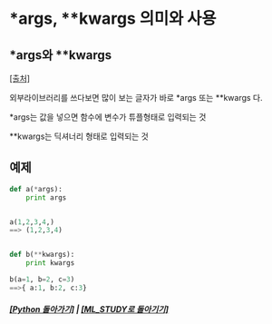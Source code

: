 # \*args, \*\*kwargs 의미와 사용

## \*args와 \*\*kwargs

[[출처]](https://toughbear.tistory.com/entry/python-args%EC%99%80-kwargs-%EC%9D%98%EB%AF%B8%EC%99%80-%EC%82%AC%EC%9A%A9)

외부라이브러리를 쓰다보면 많이 보는 글자가 바로 \*args 또는 \*\*kwargs 다.

\*args는 값을 넣으면 함수에 변수가 튜플형태로 입력되는 것

\*\*kwargs는 딕셔너리 형태로 입력되는 것

## 예제

```python
def a(*args):
    print args


a(1,2,3,4,)
==> (1,2,3,4)


def b(**kwargs):
    print kwargs

b(a=1, b=2, c=3)
==>{ a:1, b:2, c:3}

```

##### [[Python 돌아가기]](README.md) | [[ML_STUDY로 돌아기기]](https://github.com/elemag1414/ML_STUDY)
